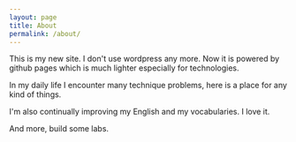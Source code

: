 ```yaml
---
layout: page
title: About
permalink: /about/
---
```

This is my new site. I don't use wordpress any more. Now it is powered by github pages which is much lighter especially for technologies. 

In my daily life I encounter many technique problems, here is a place for any kind of things.

I'm also continually improving my English and my vocabularies. I love it.

And more, build some labs.